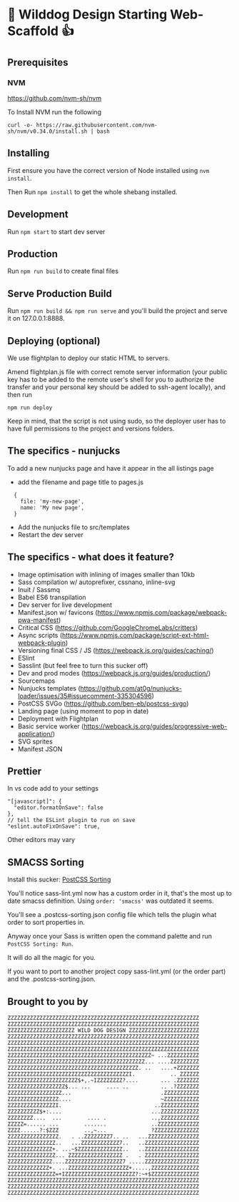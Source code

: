 # :dog: Wilddog Design Starting Web-Scaffold :+1:

## Prerequisites

### NVM

https://github.com/nvm-sh/nvm

To Install NVM run the following

`curl -o- https://raw.githubusercontent.com/nvm-sh/nvm/v0.34.0/install.sh | bash`

## Installing

First ensure you have the correct version of Node installed using `nvm install`.

Then Run `npm install` to get the whole shebang installed.

## Development

Run `npm start` to start dev server

## Production

Run `npm run build` to create final files

## Serve Production Build

Run `npm run build && npm run serve` and you'll build the project and serve it on 127.0.0.1:8888.

## Deploying (optional)

We use flightplan to deploy our static HTML to servers.

Amend flightplan.js file with correct remote server information (your public key has to be added to the remote user's shell for you to authorize the transfer and your personal key should be added to ssh-agent locally), and then run

`npm run deploy`

Keep in mind, that the script is not using sudo, so the deployer user has to have full permissions to the project and versions folders.

## The specifics - nunjucks

To add a new nunjucks page and have it appear in the all listings page

- add the filename and page title to pages.js

```
  {
    file: 'my-new-page',
    name: 'My new page',
  }
```

- Add the nunjucks file to src/templates
- Restart the dev server

## The specifics - what does it feature?

- Image optimisation with inlining of images smaller than 10kb
- Sass compilation w/ autoprefixer, cssnano, inline-svg
- Inuit / Sassmq
- Babel ES6 transpilation
- Dev server for live development
- Manifest.json w/ favicons (https://www.npmjs.com/package/webpack-pwa-manifest)
- Critical CSS (https://github.com/GoogleChromeLabs/critters)
- Async scripts (https://www.npmjs.com/package/script-ext-html-webpack-plugin)
- Versioning final CSS / JS (https://webpack.js.org/guides/caching/)
- ESlint
- Sasslint (but feel free to turn this sucker off)
- Dev and prod modes (https://webpack.js.org/guides/production/)
- Sourcemaps
- Nunjucks templates (https://github.com/at0g/nunjucks-loader/issues/35#issuecomment-335304596)
- PostCSS SVGo (https://github.com/ben-eb/postcss-svgo)
- Landing page (using moment to pop in date)
- Deployment with Flightplan
- Basic service worker (https://webpack.js.org/guides/progressive-web-application/)
- SVG sprites
- Manifest JSON

## Prettier

In vs code add to your settings

```
"[javascript]": {
  "editor.formatOnSave": false
},
// tell the ESLint plugin to run on save
"eslint.autoFixOnSave": true,
```

Other editors may vary

## SMACSS Sorting

Install this sucker: [PostCSS Sorting](https://marketplace.visualstudio.com/items?itemName=mrmlnc.vscode-postcss-sorting)

You'll notice sass-lint.yml now has a custom order in it, that's the most up to date smacss definition. Using `order: 'smacss'` was outdated it seems.

You'll see a .postcss-sorting.json config file which tells the plugin what order to sort properties in.

Anyway once your Sass is written open the command palette and run `PostCSS Sorting: Run`.

It will do all the magic for you.

If you want to port to another project copy sass-lint.yml (or the order part) and the .postcss-sorting.json.

## Brought to you by

```
ZZZZZZZZZZZZZZZZZZZZZZZZZZZZZZZZZZZZZZZZZZZZZZZZZZZZZZZZZZZZ
ZZZZZZZZZZZZZZZZZZZZZZZZZZZZZZZZZZZZZZZZZZZZZZZZZZZZZZZZZZZZ
ZZZZZZZZZZZZZZZZZZZZZ WILD DOG DESIGN ZZZZZZZZZZZZZZZZZZZZZZ
ZZZZZZZZZZZZZZZZZZZZZZZZZZZZZZZZZZZZZZZZZZZZZZZZZZZZZZZZZZZZ
ZZZZZZZZZZZZZZZZZZZZZZZZZZZZZZZZZZZZZZZZZZZZZZZZZZZZZZZZZZZZ
ZZZZZZZZZZZZZZZZZZZZZZZZZZZZZZZZZZZZZZZZZZZZZZZZZZZZZZZZZZZZ
ZZZZZZZZZZZZZZZZZZZZZZZZZZZZZZZZZZZZZZZZZZZZZ~ ...ZZZZZZZZZZ
ZZZZZZZZZZZZZZZZZZZZZZZZZZZZZZZZZZZZZZZZZZZ... ....ZZZZZZZZZ
ZZZZZZZZZZZZZZZZZZZZZZZZZZZZZZZZZZZZZZZZZ. ..   ....+ZZZZZZZ
ZZZZZZZZZZZZZZZZZZZZZZZZZZZZZZZZZZZZZZI.           .. ZZZZZZ
ZZZZZZZZZZZZZZZZZZZZZZ$+,.~IZZZZZZZZ?....       ... .ZZZZZZZ
ZZZZZZZZZZZZZZZZZZ$... ...     .... ..          .. .?ZZZZZZZ
ZZZZZZZZZZZZZZZZZ...                            .ZZZZZZZZZZZ
ZZZZZZZZZZZZZZZZ....                            ~ZZZZZZZZZZZ
ZZZZZZZZZZZZZZZI.                             ..ZZZZZZZZZZZZ
ZZZZZZZZZZ$+:....                            ...ZZZZZZZZZZZZ
ZZZZZZZZ....  ...        .... .              ..,ZZZZZZZZZZZZ
ZZZZZ=...... ...        .......              ..ZZZZZZZZZZZZZ
ZZZZ......?:$ZZZ        ..,~...              ?ZZZZZZZZZZZZZZ
ZZZZZZZZZZZZZZZZ.   . ..ZZZZZZZZ7.. ..   ...ZZZZZZZZZZZZZZZZ
ZZZZZZZZZZZZZZZ..   ...ZZZZZZZZZZZZ7..   ..ZZZZZZZZZZZZZZZZZ
ZZZZZZZZZZZZZZ+. ...~$ZZZZZZZZZZZZZZ..   ..ZZZZZZZZZZZZZZZZZ
ZZZZZZZZZZZZZZZ... ZZZZZZZZZZZZZZZZZ .   . ZZZZZZZZZZZZZZZZZ
ZZZZZZZZZZZZZZ....ZZZZZZZZZZZZZZZZZZ7 .....ZZZZZZZZZZZZZZZZZ
ZZZZZZZZZZZZZ+. ...ZZZZZZZZZZZZZZZZZZZ+.....,ZZZZZZZZZZZZZZZ
ZZZZZZZZZZZZZZZ=+IZZZZZZZZZZZZZZZZZZZZZZ?:~+$ZZZZZZZZZZZZZZZ
ZZZZZZZZZZZZZZZZZZZZZZZZZZZZZZZZZZZZZZZZZZZZZZZZZZZZZZZZZZZZ
ZZZZZZZZZZZZZZZZZZZZZZZZZZZZZZZZZZZZZZZZZZZZZZZZZZZZZZZZZZZZ
ZZZZZZZZZZZZZZZZZZZZZZZZZZZZZZZZZZZZZZZZZZZZZZZZZZZZZZZZZZZZ
```
